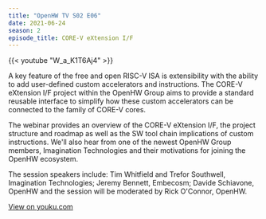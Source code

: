 ```yaml
---
title: "OpenHW TV S02 E06"
date: 2021-06-24
season: 2
episode_title: CORE-V eXtension I/F
---
```


{{< youtube "W_a_K1T6Aj4" >}}

A key feature of the free and open RISC-V ISA is extensibility with the ability to add user-defined custom accelerators and instructions. The CORE-V eXtension I/F project within the OpenHW Group aims to provide a standard reusable interface to simplify how these custom accelerators can be connected to the family of CORE-V cores.

The webinar provides an overview of the CORE-V eXtension I/F, the project structure and roadmap as well as the SW tool chain implications of custom instructions. We'll also hear from one of the newest OpenHW Group members, Imagination Technologies and their motivations for joining the OpenHW ecosystem.

The session speakers include: Tim Whitfield and Trefor Southwell, Imagination Technologies; Jeremy Bennett, Embecosm; Davide Schiavone, OpenHW and the session will be moderated by Rick O'Connor, OpenHW.

[View on youku.com](https://v.youku.com/v_show/id_XNTE3NDE5ODA5Mg==.html)
